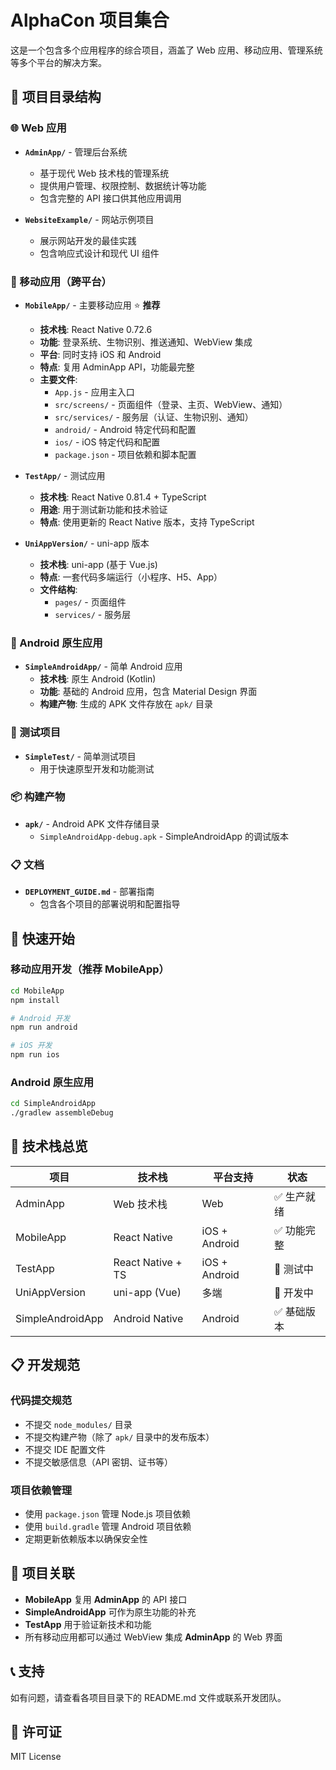 # AlphaCon 项目集合

这是一个包含多个应用程序的综合项目，涵盖了 Web 应用、移动应用、管理系统等多个平台的解决方案。

## 📁 项目目录结构

### 🌐 Web 应用
- **`AdminApp/`** - 管理后台系统
  - 基于现代 Web 技术栈的管理系统
  - 提供用户管理、权限控制、数据统计等功能
  - 包含完整的 API 接口供其他应用调用

- **`WebsiteExample/`** - 网站示例项目
  - 展示网站开发的最佳实践
  - 包含响应式设计和现代 UI 组件

### 📱 移动应用（跨平台）
- **`MobileApp/`** - 主要移动应用 ⭐ **推荐**
  - **技术栈**: React Native 0.72.6
  - **功能**: 登录系统、生物识别、推送通知、WebView 集成
  - **平台**: 同时支持 iOS 和 Android
  - **特点**: 复用 AdminApp API，功能最完整
  - **主要文件**:
    - `App.js` - 应用主入口
    - `src/screens/` - 页面组件（登录、主页、WebView、通知）
    - `src/services/` - 服务层（认证、生物识别、通知）
    - `android/` - Android 特定代码和配置
    - `ios/` - iOS 特定代码和配置
    - `package.json` - 项目依赖和脚本配置

- **`TestApp/`** - 测试应用
  - **技术栈**: React Native 0.81.4 + TypeScript
  - **用途**: 用于测试新功能和技术验证
  - **特点**: 使用更新的 React Native 版本，支持 TypeScript

- **`UniAppVersion/`** - uni-app 版本
  - **技术栈**: uni-app (基于 Vue.js)
  - **特点**: 一套代码多端运行（小程序、H5、App）
  - **文件结构**:
    - `pages/` - 页面组件
    - `services/` - 服务层

### 🤖 Android 原生应用
- **`SimpleAndroidApp/`** - 简单 Android 应用
  - **技术栈**: 原生 Android (Kotlin)
  - **功能**: 基础的 Android 应用，包含 Material Design 界面
  - **构建产物**: 生成的 APK 文件存放在 `apk/` 目录

### 🧪 测试项目
- **`SimpleTest/`** - 简单测试项目
  - 用于快速原型开发和功能测试

### 📦 构建产物
- **`apk/`** - Android APK 文件存储目录
  - `SimpleAndroidApp-debug.apk` - SimpleAndroidApp 的调试版本

### 📋 文档
- **`DEPLOYMENT_GUIDE.md`** - 部署指南
  - 包含各个项目的部署说明和配置指导

## 🚀 快速开始

### 移动应用开发（推荐 MobileApp）
```bash
cd MobileApp
npm install

# Android 开发
npm run android

# iOS 开发  
npm run ios
```

### Android 原生应用
```bash
cd SimpleAndroidApp
./gradlew assembleDebug
```

## 🔧 技术栈总览

| 项目 | 技术栈 | 平台支持 | 状态 |
|------|--------|----------|------|
| AdminApp | Web 技术栈 | Web | ✅ 生产就绪 |
| MobileApp | React Native | iOS + Android | ✅ 功能完整 |
| TestApp | React Native + TS | iOS + Android | 🧪 测试中 |
| UniAppVersion | uni-app (Vue) | 多端 | 🚧 开发中 |
| SimpleAndroidApp | Android Native | Android | ✅ 基础版本 |

## 📋 开发规范

### 代码提交规范
- 不提交 `node_modules/` 目录
- 不提交构建产物（除了 `apk/` 目录中的发布版本）
- 不提交 IDE 配置文件
- 不提交敏感信息（API 密钥、证书等）

### 项目依赖管理
- 使用 `package.json` 管理 Node.js 项目依赖
- 使用 `build.gradle` 管理 Android 项目依赖
- 定期更新依赖版本以确保安全性

## 🔗 项目关联

- **MobileApp** 复用 **AdminApp** 的 API 接口
- **SimpleAndroidApp** 可作为原生功能的补充
- **TestApp** 用于验证新技术和功能
- 所有移动应用都可以通过 WebView 集成 **AdminApp** 的 Web 界面

## 📞 支持

如有问题，请查看各项目目录下的 README.md 文件或联系开发团队。

## 📄 许可证

MIT License
